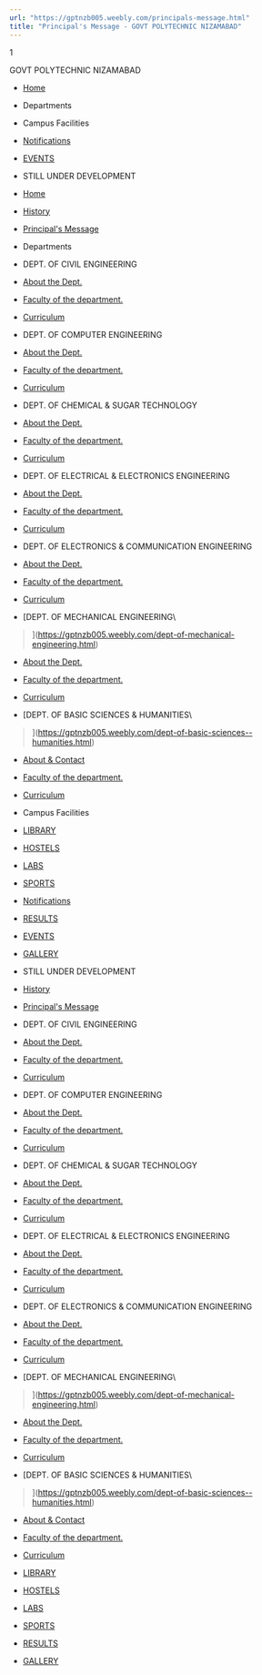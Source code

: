 ```yaml
---
url: "https://gptnzb005.weebly.com/principals-message.html"
title: "Principal's Message - GOVT POLYTECHNIC NIZAMABAD"
---
```


1

GOVT POLYTECHNIC NIZAMABAD

- [Home](https://gptnzb005.weebly.com/)
- Departments

- Campus Facilities

- [Notifications](https://gptnzb005.weebly.com/notifications.html)
- [EVENTS](https://gptnzb005.weebly.com/events.html)
- STILL UNDER DEVELOPMENT


- [Home](https://gptnzb005.weebly.com/)


- [History](https://gptnzb005.weebly.com/history.html)
- [Principal's Message](https://gptnzb005.weebly.com/principals-message.html)

- Departments



- DEPT. OF CIVIL ENGINEERING
>


- [About the Dept.](https://gptnzb005.weebly.com/about-the-dept5.html)
- [Faculty of the department.](https://gptnzb005.weebly.com/faculty-of-the-department3.html)
- [Curriculum](https://gptnzb005.weebly.com/curriculum5.html)

- DEPT. OF COMPUTER ENGINEERING
>


- [About the Dept.](https://gptnzb005.weebly.com/about-the-dept2.html)
- [Faculty of the department.](https://gptnzb005.weebly.com/faculty-of-the-department.html)
- [Curriculum](https://gptnzb005.weebly.com/curriculum6.html)

- DEPT. OF CHEMICAL & SUGAR TECHNOLOGY
>


- [About the Dept.](https://gptnzb005.weebly.com/about-the-dept4.html)
- [Faculty of the department.](https://gptnzb005.weebly.com/faculty-of-the-department4.html)
- [Curriculum](https://gptnzb005.weebly.com/curriculum4.html)

- DEPT. OF ELECTRICAL & ELECTRONICS ENGINEERING
>


- [About the Dept.](https://gptnzb005.weebly.com/about-the-dept.html)
- [Faculty of the department.](https://gptnzb005.weebly.com/faculty-of-the-department2.html)
- [Curriculum](https://gptnzb005.weebly.com/curriculum.html)

- DEPT. OF ELECTRONICS & COMMUNICATION ENGINEERING
>


- [About the Dept.](https://gptnzb005.weebly.com/about-the-dept1.html)
- [Faculty of the department.](https://gptnzb005.weebly.com/faculty-of-the-department1.html)
- [Curriculum](https://gptnzb005.weebly.com/curriculum3.html)

- [DEPT. OF MECHANICAL ENGINEERING\\
>](https://gptnzb005.weebly.com/dept-of-mechanical-engineering.html)


- [About the Dept.](https://gptnzb005.weebly.com/about-the-dept3.html)
- [Faculty of the department.](https://gptnzb005.weebly.com/faculty-of-the-department5.html)
- [Curriculum](https://gptnzb005.weebly.com/curriculum1.html)

- [DEPT. OF BASIC SCIENCES & HUMANITIES\\
>](https://gptnzb005.weebly.com/dept-of-basic-sciences--humanities.html)


- [About & Contact](https://gptnzb005.weebly.com/about--contact.html)
- [Faculty of the department.](https://gptnzb005.weebly.com/faculty-of-the-department6.html)
- [Curriculum](https://gptnzb005.weebly.com/curriculum2.html)

- Campus Facilities



- [LIBRARY](https://gptnzb005.weebly.com/library.html)
- [HOSTELS](https://gptnzb005.weebly.com/hostels.html)
- [LABS](https://gptnzb005.weebly.com/labs.html)
- [SPORTS](https://gptnzb005.weebly.com/sports.html)

- [Notifications](https://gptnzb005.weebly.com/notifications.html)


- [RESULTS](https://gptnzb005.weebly.com/results.html)

- [EVENTS](https://gptnzb005.weebly.com/events.html)


- [GALLERY](https://gptnzb005.weebly.com/gallery.html)

- STILL UNDER DEVELOPMENT


- [History](https://gptnzb005.weebly.com/history.html)
- [Principal's Message](https://gptnzb005.weebly.com/principals-message.html)

- DEPT. OF CIVIL ENGINEERING
>


- [About the Dept.](https://gptnzb005.weebly.com/about-the-dept5.html)
- [Faculty of the department.](https://gptnzb005.weebly.com/faculty-of-the-department3.html)
- [Curriculum](https://gptnzb005.weebly.com/curriculum5.html)

- DEPT. OF COMPUTER ENGINEERING
>


- [About the Dept.](https://gptnzb005.weebly.com/about-the-dept2.html)
- [Faculty of the department.](https://gptnzb005.weebly.com/faculty-of-the-department.html)
- [Curriculum](https://gptnzb005.weebly.com/curriculum6.html)

- DEPT. OF CHEMICAL & SUGAR TECHNOLOGY
>


- [About the Dept.](https://gptnzb005.weebly.com/about-the-dept4.html)
- [Faculty of the department.](https://gptnzb005.weebly.com/faculty-of-the-department4.html)
- [Curriculum](https://gptnzb005.weebly.com/curriculum4.html)

- DEPT. OF ELECTRICAL & ELECTRONICS ENGINEERING
>


- [About the Dept.](https://gptnzb005.weebly.com/about-the-dept.html)
- [Faculty of the department.](https://gptnzb005.weebly.com/faculty-of-the-department2.html)
- [Curriculum](https://gptnzb005.weebly.com/curriculum.html)

- DEPT. OF ELECTRONICS & COMMUNICATION ENGINEERING
>


- [About the Dept.](https://gptnzb005.weebly.com/about-the-dept1.html)
- [Faculty of the department.](https://gptnzb005.weebly.com/faculty-of-the-department1.html)
- [Curriculum](https://gptnzb005.weebly.com/curriculum3.html)

- [DEPT. OF MECHANICAL ENGINEERING\\
>](https://gptnzb005.weebly.com/dept-of-mechanical-engineering.html)


- [About the Dept.](https://gptnzb005.weebly.com/about-the-dept3.html)
- [Faculty of the department.](https://gptnzb005.weebly.com/faculty-of-the-department5.html)
- [Curriculum](https://gptnzb005.weebly.com/curriculum1.html)

- [DEPT. OF BASIC SCIENCES & HUMANITIES\\
>](https://gptnzb005.weebly.com/dept-of-basic-sciences--humanities.html)


- [About & Contact](https://gptnzb005.weebly.com/about--contact.html)
- [Faculty of the department.](https://gptnzb005.weebly.com/faculty-of-the-department6.html)
- [Curriculum](https://gptnzb005.weebly.com/curriculum2.html)

- [LIBRARY](https://gptnzb005.weebly.com/library.html)
- [HOSTELS](https://gptnzb005.weebly.com/hostels.html)
- [LABS](https://gptnzb005.weebly.com/labs.html)
- [SPORTS](https://gptnzb005.weebly.com/sports.html)

- [RESULTS](https://gptnzb005.weebly.com/results.html)

- [GALLERY](https://gptnzb005.weebly.com/gallery.html)
